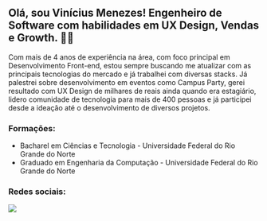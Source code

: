 ## Olá, sou Vinícius Menezes! Engenheiro de Software com habilidades em UX Design, Vendas e Growth. 🙋‍♂️

<!-- <div align="center">
  <a href="https://github.com/ViniciusAzevedoM">
  <img height="180em" width="400" src="https://github-readme-stats.vercel.app/api?username=ViniciusAzevedoM&show_icons=true&theme=algolia&include_all_commits=true&count_private=true"/>
  <img height="180em" width="400" src="https://github-readme-stats.vercel.app/api/top-langs/?username=ViniciusAzevedoM&layout=compact&langs_count=7&theme=algolia"/>
</div> -->

Com mais de 4 anos de experiência na área, com foco principal em Desenvolvimento Front-end, estou sempre buscando me atualizar com as principais tecnologias do mercado e já trabalhei com diversas stacks. Já palestrei sobre desenvolvimento em eventos como Campus Party, gerei resultado com UX Design de milhares de reais ainda quando era estagiário, lidero comunidade de tecnologia para mais de 400 pessoas e já participei desde a ideação até o desenvolvimento de diversos projetos.

### Formações:
- Bacharel em Ciências e Tecnologia - Universidade Federal do Rio Grande do Norte
- Graduado em Engenharia da Computação - Universidade Federal do Rio Grande do Norte

### Redes sociais:
<div>
   <a href="https://linkedin.com/in/vinicius-de-azevedo-menezes" rel="noreferrer" target="_blank"><img src="https://img.shields.io/badge/-LinkedIn-%230077B5?style=for-the-badge&logo=linkedin&logoColor=white" target="_blank"></a> 
</div>
